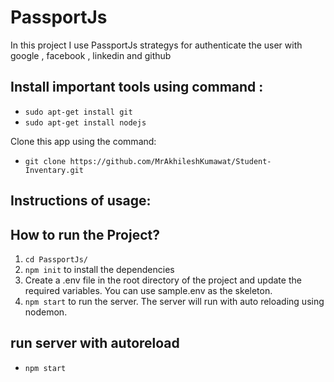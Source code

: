 # PassportJs
In this project I use PassportJs strategys for authenticate the user with google , facebook , linkedin and github

## Install important tools using command :
  * `sudo apt-get install git`
  * `sudo apt-get install nodejs`

Clone this app using the command:
  * `git clone https://github.com/MrAkhileshKumawat/Student-Inventary.git`

## Instructions of usage:

## How to run the Project?

1. `cd PassportJs/`
2. `npm init` to install the dependencies
3. Create a .env file in the root directory of the project and update the required variables. You can use sample.env as the skeleton.
4. `npm start` to run the server. The server will run with auto reloading using nodemon.

## run server with autoreload
  * `npm start`

